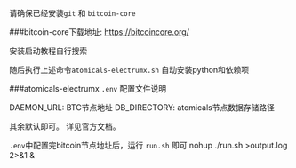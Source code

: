 请确保已经安装`git`  和 ``bitcoin-core``

###bitcoin-core下载地址:
https://bitcoincore.org/

安装启动教程自行搜索

随后执行上述命令```atomicals-electrumx.sh``` 自动安装python和依赖项



###atomicals-electrumx ```.env``` 配置文件说明

DAEMON_URL: BTC节点地址
DB_DIRECTORY: atomicals节点数据存储路径

其余默认即可。 详见官方文档。

```.env```中配置完bitcoin节点地址后，运行 ```run.sh``` 即可
nohup ./run.sh >output.log 2>&1 & 
